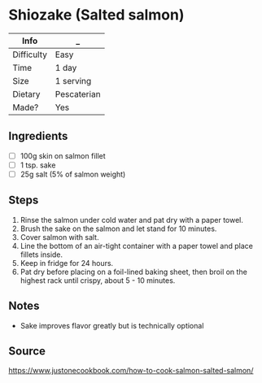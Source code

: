 # Shiozake (Salted salmon)

Info       | _
-----------|-
Difficulty | Easy
Time       | 1 day
Size       | 1 serving
Dietary    | Pescaterian
Made?      | Yes

## Ingredients
- [ ] 100g skin on salmon fillet
- [ ] 1 tsp. sake
- [ ] 25g salt (5% of salmon weight)

## Steps
1. Rinse the salmon under cold water and pat dry with a paper towel.
2. Brush the sake on the salmon and let stand for 10 minutes.
3. Cover salmon with salt.
4. Line the bottom of an air-tight container with a paper towel and place fillets inside.
5. Keep in fridge for 24 hours.
6. Pat dry before placing on a foil-lined baking sheet, then broil on the highest rack until crispy, about 5 - 10 minutes.

## Notes
- Sake improves flavor greatly but is technically optional

## Source
https://www.justonecookbook.com/how-to-cook-salmon-salted-salmon/